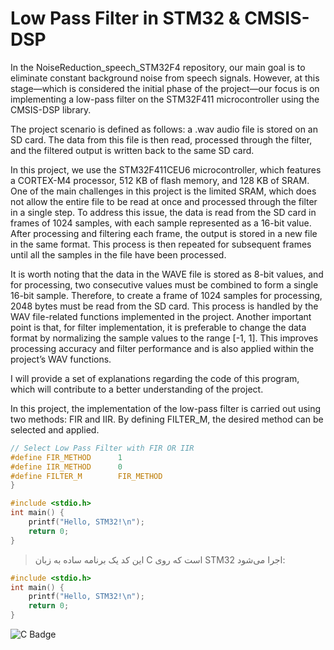# Low Pass Filter in STM32 & CMSIS-DSP

In the NoiseReduction_speech_STM32F4 repository, our main goal is to eliminate constant background noise from speech signals. However, at this stage—which is considered the initial phase of the project—our focus is on implementing a low-pass filter on the STM32F411 microcontroller using the CMSIS-DSP library.

The project scenario is defined as follows: a .wav audio file is stored on an SD card. The data from this file is then read, processed through the filter, and the filtered output is written back to the same SD card.

In this project, we use the STM32F411CEU6 microcontroller, which features a CORTEX-M4 processor, 512 KB of flash memory, and 128 KB of SRAM. One of the main challenges in this project is the limited SRAM, which does not allow the entire file to be read at once and processed through the filter in a single step.
To address this issue, the data is read from the SD card in frames of 1024 samples, with each sample represented as a 16-bit value. After processing and filtering each frame, the output is stored in a new file in the same format. This process is then repeated for subsequent frames until all the samples in the file have been processed.

It is worth noting that the data in the WAVE file is stored as 8-bit values, and for processing, two consecutive values must be combined to form a single 16-bit sample. Therefore, to create a frame of 1024 samples for processing, 2048 bytes must be read from the SD card. This process is handled by the WAV file-related functions implemented in the project.
Another important point is that, for filter implementation, it is preferable to change the data format by normalizing the sample values to the range [-1, 1]. This improves processing accuracy and filter performance and is also applied within the project’s WAV functions.

I will provide a set of explanations regarding the code of this program, which will contribute to a better understanding of the project.

In this project, the implementation of the low-pass filter is carried out using two methods: FIR and IIR. By defining FILTER_M, the desired method can be selected and applied.
```c
// Select Low Pass Filter with FIR OR IIR
#define FIR_METHOD		1
#define IIR_METHOD		0
#define FILTER_M		FIR_METHOD
}
```


```c
#include <stdio.h>
int main() {
    printf("Hello, STM32!\n");
    return 0;
}
```

> این کد یک برنامه ساده به زبان C است که روی STM32 اجرا می‌شود:
```c
#include <stdio.h>
int main() {
    printf("Hello, STM32!\n");
    return 0;
}
```
![C Badge](https://img.shields.io/badge/language-C-blue)
```

